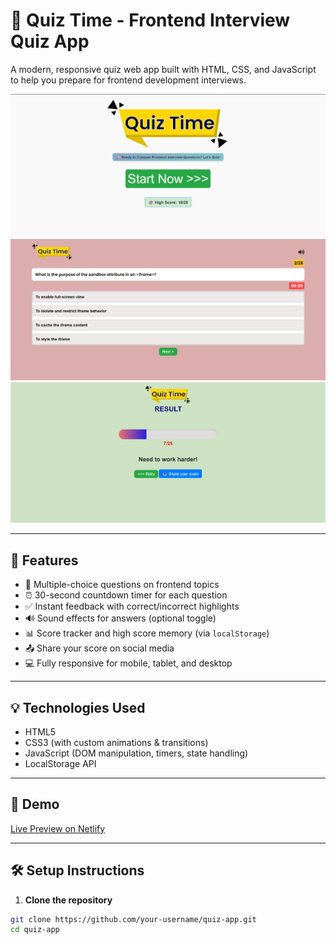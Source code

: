 # 🚀 Quiz Time - Frontend Interview Quiz App

A modern, responsive quiz web app built with HTML, CSS, and JavaScript to help you prepare for frontend development interviews.

![screenshot](/assets/images/Home-page.png)
![screenshot](/assets/images/0-5sec-page.png)
![screenshot](/assets/images/result-page.png)

---

## 📌 Features

- 🧠 Multiple-choice questions on frontend topics
- ⏰ 30-second countdown timer for each question
- ✅ Instant feedback with correct/incorrect highlights
- 🔊 Sound effects for answers (optional toggle)
- 📊 Score tracker and high score memory (via `localStorage`)
- 📤 Share your score on social media
- 💻 Fully responsive for mobile, tablet, and desktop

---

## 💡 Technologies Used

- HTML5
- CSS3 (with custom animations & transitions)
- JavaScript (DOM manipulation, timers, state handling)
- LocalStorage API

---

## 📸 Demo

[Live Preview on Netlify](https://quiz-time-prod.netlify.app/)

---

## 🛠️ Setup Instructions

1. **Clone the repository**

```bash
git clone https://github.com/your-username/quiz-app.git
cd quiz-app
